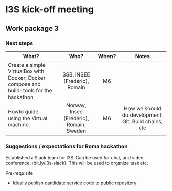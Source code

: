 # I3S kick-off meeting

## Work package 3

### Next steps

| What? | Who? | When? | Notes |
|---|:-:|:-:|:-:|
|Create a simple VirtualBox with Docker, Docker compose and build-tools for the hackathon | SSB, INSEE (Frédéric), Romain | M6 | |
| Howto guide, using the Virtual machine.  | Norway, Insee (Frédéric), Romain, Sweden | M6 | How we should do development: Git, Build chains, etc |


### Suggestions / expectations for Roma hackathon

Established a Slack team for I3S. Can be used for chat, and video conference. (bit.ly/i3s-slack). This will be used to organize task etc.

Pre-requisite

* Ideally publish candidate service code to public repository
